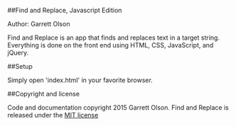 ##Find and Replace, Javascript Edition

Author: Garrett Olson

Find and Replace is an app that finds and replaces text in a target string. Everything is done on the front end using HTML, CSS, JavaScript, and jQuery.

##Setup

Simply open 'index.html' in your favorite browser.

##Copyright and license

Code and documentation copyright 2015 Garrett Olson. Find and Replace is released under the [MIT license](http://opensource.org/licenses/MIT)
